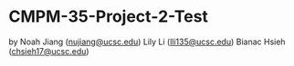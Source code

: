 # CMPM-35-Project-2-Test

by Noah Jiang (nujiang@ucsc.edu)
   Lily Li (lli135@ucsc.edu)
   Bianac Hsieh (chsieh17@ucsc.edu)
